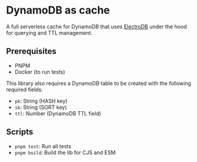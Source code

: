 # DynamoDB as cache

A full serverless cache for DynamoDB that uses [ElectroDB](https://electrodb.dev/en/core-concepts/introduction/) under the hood for querying and TTL management.

## Prerequisites

- PNPM
- Docker (to run tests)

This library also requires a DynamoDB table to be created with the following required fields:

- `pk`: String (HASH key)
- `sk`: String (SORT key)
- `ttl`: Number (DynamoDB TTL field)

## Scripts

- `pnpm test`: Run all tests
- `pnpm build`: Build the lib for CJS and ESM

